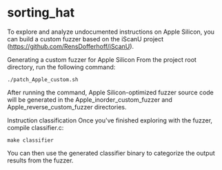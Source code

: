 # sorting_hat

To explore and analyze undocumented instructions on Apple Silicon, you can build a custom fuzzer based on the iScanU project (https://github.com/RensDofferhoff/iScanU).

Generating a custom fuzzer for Apple Silicon
From the project root directory, run the following command:

``` 
./patch_Apple_custom.sh
```

After running the command, Apple Silicon-optimized fuzzer source code will be generated in the Apple_inorder_custom_fuzzer and Apple_reverse_custom_fuzzer directories.

Instruction classification
Once you've finished exploring with the fuzzer, compile classifier.c:

```
make classifier 
```

You can then use the generated classifier binary to categorize the output results from the fuzzer.
